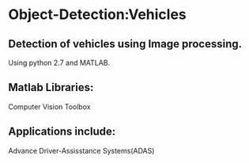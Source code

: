# Object-Detection:Vehicles

## Detection of vehicles using Image processing. 
Using python 2.7 and MATLAB.

## Matlab Libraries: 
Computer Vision Toolbox

## Applications include:
Advance Driver-Assisstance Systems(ADAS)

